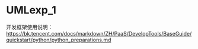 # UMLexp_1
开发框架使用说明：https://bk.tencent.com/docs/markdown/ZH/PaaS/DevelopTools/BaseGuide/quickstart/python/python_preparations.md
